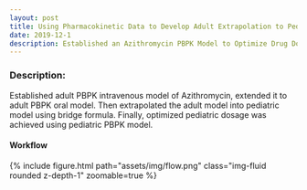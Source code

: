 ```yaml
---
layout: post
title: Using Pharmacokinetic Data to Develop Adult Extrapolation to Pediatrics and Pediatric Dose Optimization Based on the Physiological Pharmacokinetic Model of Azithromycin
date: 2019-12-1
description: Established an Azithromycin PBPK Model to Optimize Drug Dosage in Pediatric Population
---
```


### Description:
Established adult PBPK intravenous model of Azithromycin, extended it to adult PBPK oral model. Then extrapolated the adult model into pediatric model using bridge formula. Finally, optimized pediatric dosage was achieved using pediatric PBPK model. 

#### Workflow
<div class="row mt-3">
    <div class="col-sm mt-3 mt-md-0">
        {% include figure.html path="assets/img/flow.png" class="img-fluid rounded z-depth-1" zoomable=true %}
    </div>
</div>


<!-- The code can be found [here](https://github.com/Xinnong98/Basic-PK-PD-Model). -->


